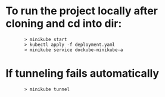 # To run the project locally after cloning and cd into dir:
``` 
       > minikube start
       > kubectl apply -f deployment.yaml
       > minikube service dockube-minikube-a
```
# If tunneling fails automatically 
``` 
       > minikube tunnel
```
